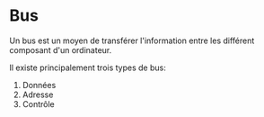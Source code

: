 Bus
===
Un bus est un moyen de transférer l'information entre les différent composant d'un ordinateur.

Il existe principalement trois types de bus:  
1. Données
2. Adresse  
3. Contrôle
  

